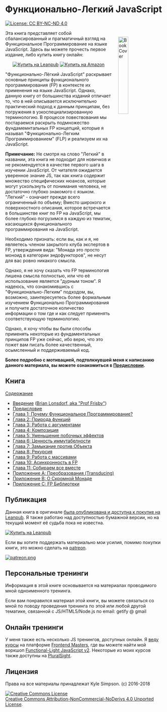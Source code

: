 # Функционально-Легкий JavaScript

[![License: CC BY-NC-ND 4.0](https://img.shields.io/badge/License-CC%20BY--NC--ND%204.0-blue.svg)](http://creativecommons.org/licenses/by-nc-nd/4.0/)

<a href="https://leanpub.com/fljs"><img src="manuscript/images/marketing/front-cover-small.png" width="25%" align="right" hspace="20" vspace="20" title="Functional-Light JavaScript" alt="Book Cover"></a>

Эта книга представляет собой сбалансированный и прагматичный взгляд на Функциональное Программирование на языке JavaScript. Здесь вы можете прочесть первое издание, либо купить книгу онлайн:

<p align="center">
    <a href="https://leanpub.com/fljs"><img src="https://img.shields.io/badge/Buy-Leanpub-yellow.svg" title="Купить на Leanpub" alt="Купить на Leanpub"></a> <a href="http://amazon.fljsbook.com"><img src="https://img.shields.io/badge/Buy-Amazon-yellow.svg" title="Купить на Amazon" alt="Купить на Amazon"></a>
</p>

"Функционально-Лёгкий JavaScript" раскрывает основные принципы функционального программирования (FP) в контексте их применения на языке JavaScript. Однако, данную книгу от большинства изданий отличает то, что в ней описывается исключительно практический подход к данным принципам, без погружения в узкоспециализированную терминологию. В процессе повествования мы постараемся раскрыть подмножество фундамемнтальных FP концепций, которые я называл "Функционально-Легким Программированием" (FLP) и реализуем их на JavaScript.

**Примечание:** Не смотря на слово "Легкий" в названии, эта книга не подходит для новичков и не рекомендуется в качестве первого шага в изучении JavaScript. От читателя ожидается уверенное знание JS, так как книга содержит множество специфических нюансов, которые могут ускользнуть от понимания человека, не достаточно глубоко знакомого с языком. "Легкий" - означает прежде всего ограниченный по объему; Вместо широкого и поверхностного описания, которое встречается в большинстве книг по FP на JavaScript, мы более глубоко погрузимся в каждую из тематик, касающихся функционального программирования на JavaScript.

Необходимо признать: если вы, как и я, не являетесь членом закрытого клуба экспертов в FP, утверждения вида: "Монада это просто моноид в категории эндофункторов", не несут для вас ровно никакого смысла.

Однако, я не хочу сказать что FP терминология лишена смысла полностью, или что её использование является "дурным тоном". Я надеюсь, что ознакомившись с "Функционально-Легким" подходом, вы, возможно, заинтересуетесь более формальным изучением Функционально Программирования и получите достаточное количество информации о том где и как следует применять соответствующую терминологию.

Однако, я хочу чтобы вы были способы применять некоторые из фундаментальных принципов FP уже сейчас, ибо верю, что это пожет вам писать более качественный, осымсленный и поддерживаемый код.

**Более подробно с мотивацией, подтолкнувшей меня к написанию данного материала, вы можете ознакомиться в [Предисловии](manuscript/preface.md).**

## Книга

[Содержание](manuscript/README.md/#table-of-contents)

* [Введение](manuscript/foreword.md/#foreword) ([Brian Lonsdorf, aka "Prof Frisby"](https://twitter.com/DrBoolean))
* [Предисловие](manuscript/preface.md/#preface)
* [Глава 1: Почему Функциональное Программирование?](manuscript/ch1.md/#chapter-1-why-functional-programming)
* [Глава 2: Природа функций](manuscript/ch2.md/#chapter-2-the-nature-of-functions)
* [Глава 3: Работа с аргументами](manuscript/ch3.md/#chapter-3-managing-function-inputs)
* [Глава 4: Композиция](manuscript/ch4.md/#chapter-4-composing-functions)
* [Глава 5: Уменьшение побочных эффектов](manuscript/ch5.md/#chapter-5-reducing-side-effects)
* [Глава 6: Ценность иммутабелности](manuscript/ch6.md/#chapter-6-value-immutability)
* [Глава 7: Замыкание против Объекта](manuscript/ch7.md/#chapter-7-closure-vs-object)
* [Глава 8: Рекурсия](manuscript/ch8.md/#chapter-8-recursion)
* [Глава 9: Работа с массивами](manuscript/ch9.md/#chapter-9-list-operations)
* [Глава 10: Асинхронность в FP](manuscript/ch10.md/#chapter-10-functional-async)
* [Глава 11: Собираем все вместе](manuscript/ch11.md/#chapter-11-putting-it-all-together)
* [Приложение A: Преобразования (Transducing)](manuscript/apA.md/#appendix-a-transducing)
* [Приложение B: О Скромной Монаде](manuscript/apB.md/#appendix-b-the-humble-monad)
* [Приложение C: FP Библиотеки](manuscript/apC.md/#appendix-c-fp-libraries)

## Публикация

Данная книга в оригинале [была опубликована и доступна к покупке на  Leanpub](https://leanpub.com/fljs/). Я также работаю над доступностью бумажной версии, но на текущий момент её судьба пока не известна.

[![Купить на Leanpub](https://img.shields.io/badge/Buy-Leanpub-yellow.svg)](https://leanpub.com/fljs)

Если вы хотите поддержать материально мои усилия, помимо покупки книги, это можно сделать на [patreon](https://www.patreon.com/getify).

<a href="https://www.patreon.com/getify">[![patreon.png](https://c5.patreon.com/external/logo/become_a_patron_button.png)](https://www.patreon.com/getify)</a>

## Персональные тренинги

Информация в этой книге основывается на материалах проводимого мной одноименного тренинга.

Если вам понравился материал этой книги, вы можете связаться со мной по поводу проведения тренинга по этой или любой другой тематике, связанной с JS/HTML5/Node.js по email: getify @ gmail

## Онлайн тренинги

У меня также есть несколько JS тренингов, доступных онлайн. Я [веду курсы](https://FrontendMasters.com/teachers/kyle-simpson) на платформе [Frontend Masters](https://FrontendMasters.com), где вы можете найти мой воркшоп [Functional-Light JavaScript v2](https://frontendmasters.com/courses/functional-javascript-v2/). Некоторые из моих курсов также доступны на [PluralSight](https://www.pluralsight.com/search?q=kyle%20simpson&categories=all).


## Лицензия

Права на все материалы принадлежат Kyle Simpson. (c) 2016-2018

<a rel="license" href="http://creativecommons.org/licenses/by-nc-nd/4.0/"><img alt="Creative Commons License" style="border-width:0" src="https://i.creativecommons.org/l/by-nc-nd/4.0/88x31.png" /></a><br /><a rel="license" href="http://creativecommons.org/licenses/by-nc-nd/4.0/">Creative Commons Attribution-NonCommercial-NoDerivs 4.0 Unported License</a>.
